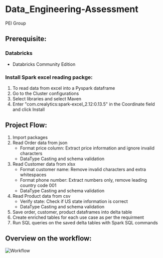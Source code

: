# Data_Engineering-Assessment
PEI Group

## Prerequisite:
### Databricks
* Databricks Community Edition

### Install Spark excel reading packge:
1. To read data from excel into a Pyspark dataframe
2. Go to the Cluster configurations
3. Select libraries and select Maven
4. Enter "com.crealytics:spark-excel_2.12:0.13.5" in the Coordinate field and click Install

## Project Flow:
1. Import packages
2. Read Order data from json 
    * Format price column: Extract price information and ignore invalid characters
    * DataType Casting and schema validation
3. Read Customer data from xlsx
    * Format customer name: Remove invalid characters and extra whitespaces
    * Format phone number: Extract numbers only, remove leading country code 001
    * DataType Casting and schema validation
5. Read Product data from csv
    * Verify state: Check if US state information is correct
    * DataType Casting and schema validation
7. Save order, customer, product dataframes into delta table
8. Create enriched tables for each use case as per the requirment
9. Run SQL queries on the saved delta tables with Spark SQL commands

## Overview on the workflow:

![Workflow](https://github.com/shreyas-dharanesh/Data_Engineering-Assessment/assets/57505016/357f5c6b-b64f-4719-98e6-6738ea46915e)
